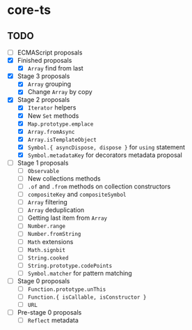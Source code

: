# core-ts

## TODO
- [ ] ECMAScript proposals
- [x] Finished proposals
    - [x] `Array` find from last
- [x] Stage 3 proposals
    - [x] `Array` grouping
    - [x] Change `Array` by copy
- [x] Stage 2 proposals
    - [x] `Iterator` helpers
    - [x] New `Set` methods
    - [x] `Map.prototype.emplace`
    - [x] `Array.fromAsync`
    - [x] `Array.isTemplateObject`
    - [x] `Symbol.{ asyncDispose, dispose }` for `using` statement
    - [x] `Symbol.metadataKey` for decorators metadata proposal
- [ ] Stage 1 proposals
    - [ ] `Observable`
    - [ ] New collections methods
    - [ ] `.of` and `.from` methods on collection constructors
    - [ ] `compositeKey` and `compositeSymbol`
    - [ ] `Array` filtering
    - [ ] `Array` deduplication
    - [ ] Getting last item from `Array`
    - [ ] `Number.range`
    - [ ] `Number.fromString`
    - [ ] `Math` extensions
    - [ ] `Math.signbit`
    - [ ] `String.cooked`
    - [ ] `String.prototype.codePoints`
    - [ ] `Symbol.matcher` for pattern matching
- [ ] Stage 0 proposals
    - [ ] `Function.prototype.unThis`
    - [ ] `Function.{ isCallable, isConstructor }`
    - [ ] `URL`
- [ ] Pre-stage 0 proposals
    - [ ] `Reflect` metadata
